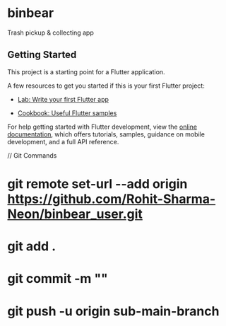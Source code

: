 # binbear

Trash pickup & collecting app

## Getting Started

This project is a starting point for a Flutter application.

A few resources to get you started if this is your first Flutter project:

- [Lab: Write your first Flutter app](https://docs.flutter.dev/get-started/codelab)

- [Cookbook: Useful Flutter samples](https://docs.flutter.dev/cookbook)

For help getting started with Flutter development, view the
[online documentation](https://docs.flutter.dev/), which offers tutorials,
samples, guidance on mobile development, and a full API reference.

// Git Commands
# git remote set-url --add origin https://github.com/Rohit-Sharma-Neon/binbear_user.git
# git add .
# git commit -m ""
# git push -u origin sub-main-branch